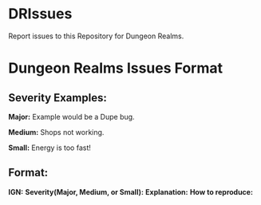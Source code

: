 # DRIssues


Report issues to this Repository for Dungeon Realms.


# Dungeon Realms Issues Format


## Severity Examples:

**Major:** Example would be a Dupe bug.

**Medium:** Shops not working.

**Small:** Energy is too fast!


## Format:


**IGN:**
**Severity(Major, Medium, or Small):**
**Explanation:** 
**How to reproduce:**

